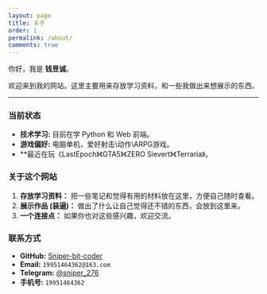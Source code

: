 ```yaml
---
layout: page
title: 关于
order: 1
permalink: /about/
comments: true
---
```


你好，我是 **钱昱诚**。

欢迎来到我的网站。这里主要用来存放学习资料，和一些我做出来想展示的东西。

---

### 当前状态

*   **技术学习:** 目前在学 Python 和 Web 前端。
*   **游戏偏好:** 电脑单机，爱好射击\动作\ARPG游戏。
*	**最近在玩《LastEpoch》《GTA5》《ZERO Sievert》《Terraria》。

### 关于这个网站

1.  **存放学习资料：** 把一些笔记和觉得有用的材料放在这里，方便自己随时查看。
2.  **展示作品 (装逼)：** 做出了什么让自己觉得还不错的东西，会放到这里来。
3.  **一个连接点：** 如果你也对这些感兴趣，欢迎交流。

### 联系方式

*   **GitHub:** [Sniper-bit-coder](https://github.com/Sniper-bit-coder)
*   **Email:** `19951464362@163.com`
*   **Telegram:** [@sniper_276](https://t.me/sniper_276)
*   **手机号:** `19951464362`